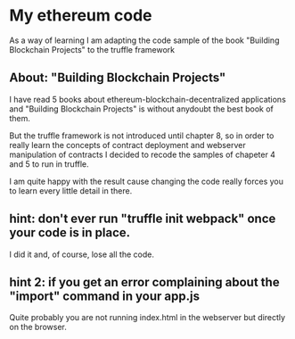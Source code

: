 # My ethereum code
As a way of learning I am adapting the code sample of the book "Building Blockchain Projects" to the truffle framework

## About: "Building Blockchain Projects"

I have read 5 books about ethereum-blockchain-decentralized applications and "Building Blockchain Projects" is without anydoubt the best book of them.

But the truffle framework is not introduced until chapter 8, so in order to really learn the concepts of contract deployment and webserver manipulation of contracts I decided to recode the samples of chapeter 4 and 5 to run in truffle.

I am quite happy with the result cause changing the code really forces you to learn every little detail in there.

##  hint: don't ever run "truffle init webpack" once your code is in place. 

I did it and, of course, lose all the code.

##  hint 2: if you get an error complaining about the "import" command in your app.js

Quite probably you are not running index.html in the webserver but directly on the browser.
